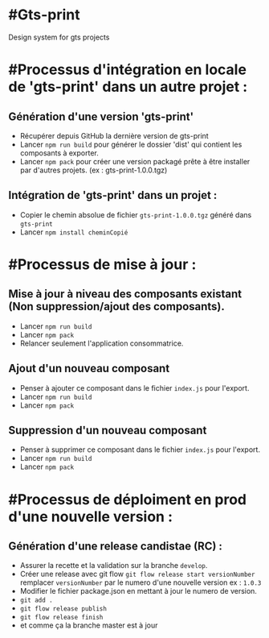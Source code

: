# #Gts-print
Design system for gts projects

# #Processus d'intégration en locale de 'gts-print' dans un autre projet :
## Génération d'une version 'gts-print'
* Récupérer depuis GitHub la dernière version de gts-print
* Lancer `npm run build` pour générer le dossier 'dist' qui contient les composants à exporter. 
* Lancer `npm pack` pour créer une version packagé prête à être installer par d'autres projets. (ex : gts-print-1.0.0.tgz)

## Intégration de 'gts-print' dans un projet :
* Copier le chemin absolue de fichier `gts-print-1.0.0.tgz` généré dans `gts-print`
* Lancer `npm install cheminCopié`

# #Processus de mise à jour : 
## Mise à jour à niveau des composants existant (Non  suppression/ajout des composants).
* Lancer `npm run build`
* Lancer `npm pack`
* Relancer seulement l'application consommatrice.

## Ajout d'un nouveau composant
* Penser à ajouter ce composant dans le fichier `index.js` pour l'export.
* Lancer `npm run build`
* Lancer `npm pack`

## Suppression d'un nouveau composant
* Penser à supprimer ce composant dans le fichier `index.js` pour l'export.
* Lancer `npm run build`
* Lancer `npm pack`

# #Processus de déploiment en prod d'une nouvelle version :
## Génération d'une release candistae (RC) :

* Assurer la recette et la validation sur la branche `develop`.
* Créer une release avec git flow `git flow release start versionNumber` remplacer `versionNumber` par le numero d'une nouvelle version ex : `1.0.3`
* Modifier le fichier package.json en mettant à jour le numero de version.
* `git add .`
* `git flow release publish` 
* `git flow release finish` 
* et comme ça la branche master est à jour 